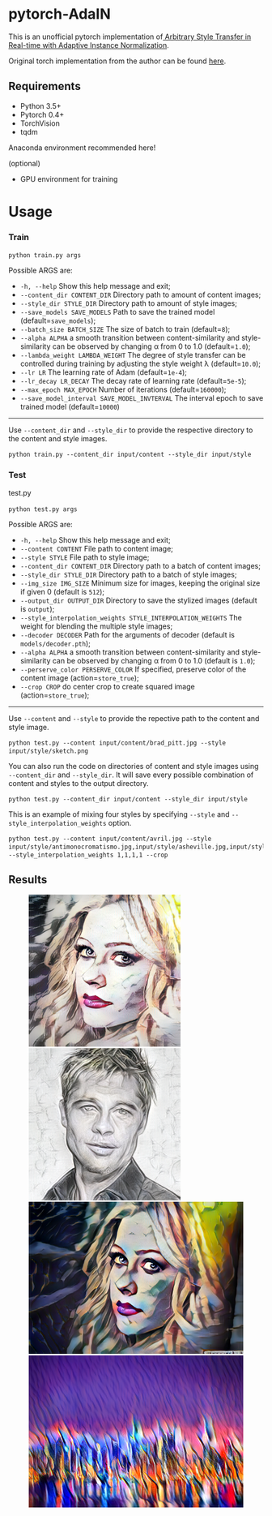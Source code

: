 # pytorch-AdaIN

This is an unofficial pytorch implementation of[ Arbitrary Style Transfer in Real-time with Adaptive Instance Normalization](http://openaccess.thecvf.com/content_ICCV_2017/papers/Huang_Arbitrary_Style_Transfer_ICCV_2017_paper.pdf).

Original torch implementation from the author can be found [here](https://github.com/xunhuang1995/AdaIN-style).

## Requirements

- Python 3.5+
- Pytorch 0.4+
- TorchVision
- tqdm

Anaconda environment recommended here!

(optional)

- GPU environment for training

# Usage

### Train

`python train.py args`

Possible ARGS are:

- `-h, --help` Show this help message and exit;
- `--content_dir CONTENT_DIR` Directory path to amount of content images;
- `--style_dir STYLE_DIR` Directory path to amount of style images;
- `--save_models SAVE_MODELS` Path to save the trained model (default=`save_models`);
- `--batch_size BATCH_SIZE` The size of batch to train (default=`8`);
- `--alpha ALPHA` a smooth transition between content-similarity and style-similarity can be observed by changing α from 0 to 1.0 (default=`1.0`);
- `--lambda_weight LAMBDA_WEIGHT` The degree of style transfer can be controlled during training by adjusting the style weight λ (default=`10.0`);
- `--lr LR` The learning rate of Adam (default=`1e-4`);
- `--lr_decay LR_DECAY` The decay rate of learning rate (default=`5e-5`);
- `--max_epoch MAX_EPOCH` Number of iterations (default=`160000`);
- `--save_model_interval SAVE_MODEL_INVTERVAL` The interval epoch to save trained model (default=`10000`)

------

Use `--content_dir` and `--style_dir` to provide the respective directory to the content and style images.

```
python train.py --content_dir input/content --style_dir input/style
```

### Test

test.py

`python test.py args`

Possible ARGS are:

- `-h, --help` Show this help message and exit;
- `--content CONTENT` File path to content image;
- `--style STYLE` File path to style image;
- `--content_dir CONTENT_DIR` Directory path to a batch of content images;
- `--style_dir STYLE_DIR` Directory path to a batch of style images;
- `--img_size IMG_SIZE` Minimum size for images, keeping the original size if given 0 (default is `512`);
- `--output_dir OUTPUT_DIR` Directory to save the stylized images (default is `output`);
- `--style_interpolation_weights STYLE_INTERPOLATION_WEIGHTS` The weight for blending the multiple style images;
- `--decoder DECODER` Path for the arguments of decoder (default is `models/decoder.pth`);
- `--alpha ALPHA` a smooth transition between content-similarity and style-similarity can be observed by changing α from 0 to 1.0 (default is `1.0`);
- `--perserve_color PERSERVE_COLOR` If specified, preserve color of the content image (action=`store_true`);
- `--crop CROP` do center crop to create squared image (action=`store_true`);

---

Use `--content` and `--style` to provide the repective path to the content and style image.

```
python test.py --content input/content/brad_pitt.jpg --style input/style/sketch.png
```

You can also run the code on directories of content and style images using `--content_dir` and `--style_dir`. It will save every possible combination of content and styles to the output directory.

```
python test.py --content_dir input/content --style_dir input/style
```

This is an example of mixing four styles by specifying `--style` and `--style_interpolation_weights` option.

```
python test.py --content input/content/avril.jpg --style input/style/antimonocromatismo.jpg,input/style/asheville.jpg,input/style/sketch.png,input/style/impronte_d_artista.jpg --style_interpolation_weights 1,1,1,1 --crop
```

## Results

<figure class="half">

<img src="output\avril_interpolation.png" width="300px" height="300px">

<img src="output\brad_pitt_stylized_by_sketch.png" width="300px" height="300px">

<img src="output\avril_stylized_by_trial.png" width="484px" height="300px">

<img src="output\newyork_stylized_by_brushstrokes.png" width="484px" height="300px">

</figure>